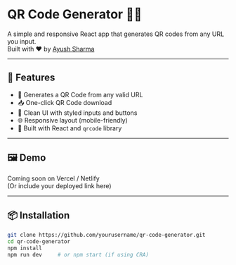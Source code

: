 # QR Code Generator 🔗📱

A simple and responsive React app that generates QR codes from any URL you input.  
Built with ❤️ by [Ayush Sharma](https://www.linkedin.com/in/ayush-sharma13/)

---

## 🚀 Features

- 🔳 Generates a QR Code from any valid URL
- 📥 One-click QR Code download
- 🎨 Clean UI with styled inputs and buttons
- 🌐 Responsive layout (mobile-friendly)
- 🧠 Built with React and `qrcode` library

---

## 🖼️ Demo

Coming soon on Vercel / Netlify  
(Or include your deployed link here)

---

## 📦 Installation

```bash
git clone https://github.com/yourusername/qr-code-generator.git
cd qr-code-generator
npm install
npm run dev     # or npm start (if using CRA)
